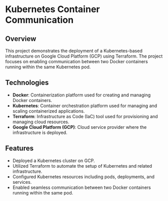 # Kubernetes Container Communication 

## Overview

This project demonstrates the deployment of a Kubernetes-based infrastructure on Google Cloud Platform (GCP) using Terraform. The project focuses on enabling communication between two Docker containers running within the same Kubernetes pod.

## Technologies

- **Docker**: Containerization platform used for creating and managing Docker containers.
- **Kubernetes**: Container orchestration platform used for managing and scaling containerized applications.
- **Terraform**: Infrastructure as Code (IaC) tool used for provisioning and managing cloud resources.
- **Google Cloud Platform (GCP)**: Cloud service provider where the infrastructure is deployed.

## Features

- Deployed a Kubernetes cluster on GCP.
- Utilized Terraform to automate the setup of Kubernetes and related infrastructure.
- Configured Kubernetes resources including pods, deployments, and services.
- Enabled seamless communication between two Docker containers running within the same pod.
